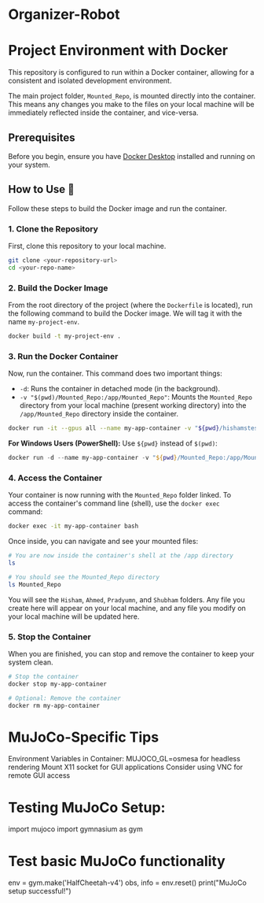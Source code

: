 # Organizer-Robot
# Project Environment with Docker

This repository is configured to run within a Docker container, allowing for a consistent and isolated development environment.

The main project folder, `Mounted_Repo`, is mounted directly into the container. This means any changes you make to the files on your local machine will be immediately reflected inside the container, and vice-versa.

## Prerequisites

Before you begin, ensure you have [Docker Desktop](https://www.docker.com/products/docker-desktop/) installed and running on your system.

## How to Use 🚀

Follow these steps to build the Docker image and run the container.

### 1. Clone the Repository

First, clone this repository to your local machine.

```bash
git clone <your-repository-url>
cd <your-repo-name>
```

### 2. Build the Docker Image

From the root directory of the project (where the `Dockerfile` is located), run the following command to build the Docker image. We will tag it with the name `my-project-env`.

```bash
docker build -t my-project-env .
```

### 3. Run the Docker Container

Now, run the container. This command does two important things:
* `-d`: Runs the container in detached mode (in the background).
* `-v "$(pwd)/Mounted_Repo:/app/Mounted_Repo"`: Mounts the `Mounted_Repo` directory from your local machine (present working directory) into the `/app/Mounted_Repo` directory inside the container.

```bash
docker run -it --gpus all --name my-app-container -v "${pwd}/hishamstest:/app/Mounted_Repo" my-project-env bash
```
**For Windows Users (PowerShell):**
Use `${pwd}` instead of `$(pwd)`:
```powershell
docker run -d --name my-app-container -v "${pwd}/Mounted_Repo:/app/Mounted_Repo" my-project-env
```

### 4. Access the Container

Your container is now running with the `Mounted_Repo` folder linked. To access the container's command line (shell), use the `docker exec` command:

```bash
docker exec -it my-app-container bash
```

Once inside, you can navigate and see your mounted files:

```bash
# You are now inside the container's shell at the /app directory
ls

# You should see the Mounted_Repo directory
ls Mounted_Repo
```
You will see the `Hisham`, `Ahmed`, `Pradyumn`, and `Shubham` folders. Any file you create here will appear on your local machine, and any file you modify on your local machine will be updated here.

### 5. Stop the Container

When you are finished, you can stop and remove the container to keep your system clean.

```bash
# Stop the container
docker stop my-app-container

# Optional: Remove the container
docker rm my-app-container
```


# MuJoCo-Specific Tips
Environment Variables in Container:
    MUJOCO_GL=osmesa for headless rendering
    Mount X11 socket for GUI applications
    Consider using VNC for remote GUI access

# Testing MuJoCo Setup:
import mujoco
import gymnasium as gym

# Test basic MuJoCo functionality
env = gym.make('HalfCheetah-v4')
obs, info = env.reset()
print("MuJoCo setup successful!")

